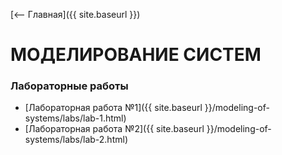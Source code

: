 [⟵ Главная]({{ site.baseurl }})

# МОДЕЛИРОВАНИЕ СИСТЕМ

### Лабораторные работы

* [Лабораторная работа №1]({{ site.baseurl }}/modeling-of-systems/labs/lab-1.html)
* [Лабораторная работа №2]({{ site.baseurl }}/modeling-of-systems/labs/lab-2.html)
